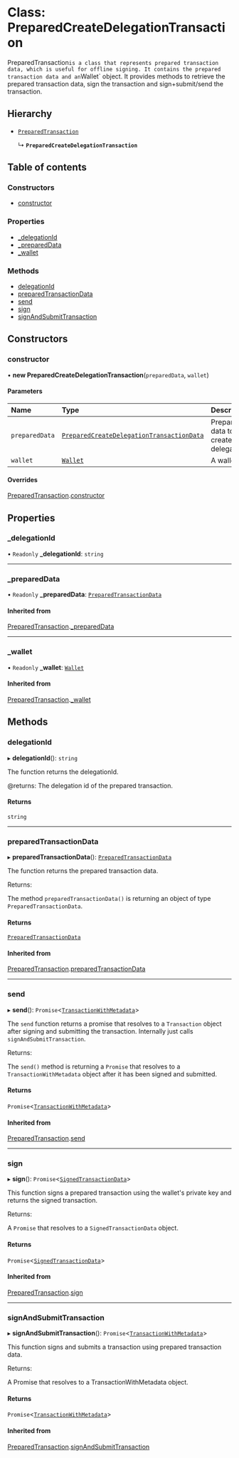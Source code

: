 # Class: PreparedCreateDelegationTransaction

PreparedTransaction` is a class that represents prepared transaction data, which
is useful for offline signing. It contains the prepared transaction data and an
`Wallet` object. It provides methods to retrieve the prepared transaction data, sign
the transaction and sign+submit/send the transaction.

## Hierarchy

- [`PreparedTransaction`](PreparedTransaction.md)

  ↳ **`PreparedCreateDelegationTransaction`**

## Table of contents

### Constructors

- [constructor](PreparedCreateDelegationTransaction.md#constructor)

### Properties

- [\_delegationId](PreparedCreateDelegationTransaction.md#_delegationid)
- [\_preparedData](PreparedCreateDelegationTransaction.md#_prepareddata)
- [\_wallet](PreparedCreateDelegationTransaction.md#_wallet)

### Methods

- [delegationId](PreparedCreateDelegationTransaction.md#delegationid)
- [preparedTransactionData](PreparedCreateDelegationTransaction.md#preparedtransactiondata)
- [send](PreparedCreateDelegationTransaction.md#send)
- [sign](PreparedCreateDelegationTransaction.md#sign)
- [signAndSubmitTransaction](PreparedCreateDelegationTransaction.md#signandsubmittransaction)

## Constructors

### constructor

• **new PreparedCreateDelegationTransaction**(`preparedData`, `wallet`)

#### Parameters

| Name | Type | Description |
| :------ | :------ | :------ |
| `preparedData` | [`PreparedCreateDelegationTransactionData`](PreparedCreateDelegationTransactionData.md) | Prepared data to create a delegation. |
| `wallet` | [`Wallet`](Wallet.md) | A wallet. |

#### Overrides

[PreparedTransaction](PreparedTransaction.md).[constructor](PreparedTransaction.md#constructor)

## Properties

### \_delegationId

• `Readonly` **\_delegationId**: `string`

___

### \_preparedData

• `Readonly` **\_preparedData**: [`PreparedTransactionData`](PreparedTransactionData.md)

#### Inherited from

[PreparedTransaction](PreparedTransaction.md).[_preparedData](PreparedTransaction.md#_prepareddata)

___

### \_wallet

• `Readonly` **\_wallet**: [`Wallet`](Wallet.md)

#### Inherited from

[PreparedTransaction](PreparedTransaction.md).[_wallet](PreparedTransaction.md#_wallet)

## Methods

### delegationId

▸ **delegationId**(): `string`

The function returns the delegationId.

@returns: The delegation id of the prepared transaction.

#### Returns

`string`

___

### preparedTransactionData

▸ **preparedTransactionData**(): [`PreparedTransactionData`](PreparedTransactionData.md)

The function returns the prepared transaction data.

Returns:

The method `preparedTransactionData()` is returning an object of type
`PreparedTransactionData`.

#### Returns

[`PreparedTransactionData`](PreparedTransactionData.md)

#### Inherited from

[PreparedTransaction](PreparedTransaction.md).[preparedTransactionData](PreparedTransaction.md#preparedtransactiondata)

___

### send

▸ **send**(): `Promise`\<[`TransactionWithMetadata`](TransactionWithMetadata.md)\>

The `send` function returns a promise that resolves to a `Transaction` object after signing
and submitting the transaction. Internally just calls `signAndSubmitTransaction`.

Returns:

The `send()` method is returning a `Promise` that resolves to a `TransactionWithMetadata` object after it
has been signed and submitted.

#### Returns

`Promise`\<[`TransactionWithMetadata`](TransactionWithMetadata.md)\>

#### Inherited from

[PreparedTransaction](PreparedTransaction.md).[send](PreparedTransaction.md#send)

___

### sign

▸ **sign**(): `Promise`\<[`SignedTransactionData`](SignedTransactionData.md)\>

This function signs a prepared transaction using the wallet's private key and returns
the signed transaction.

Returns:

A `Promise` that resolves to a `SignedTransactionData` object.

#### Returns

`Promise`\<[`SignedTransactionData`](SignedTransactionData.md)\>

#### Inherited from

[PreparedTransaction](PreparedTransaction.md).[sign](PreparedTransaction.md#sign)

___

### signAndSubmitTransaction

▸ **signAndSubmitTransaction**(): `Promise`\<[`TransactionWithMetadata`](TransactionWithMetadata.md)\>

This function signs and submits a transaction using prepared transaction data.

Returns:

A Promise that resolves to a TransactionWithMetadata object.

#### Returns

`Promise`\<[`TransactionWithMetadata`](TransactionWithMetadata.md)\>

#### Inherited from

[PreparedTransaction](PreparedTransaction.md).[signAndSubmitTransaction](PreparedTransaction.md#signandsubmittransaction)
